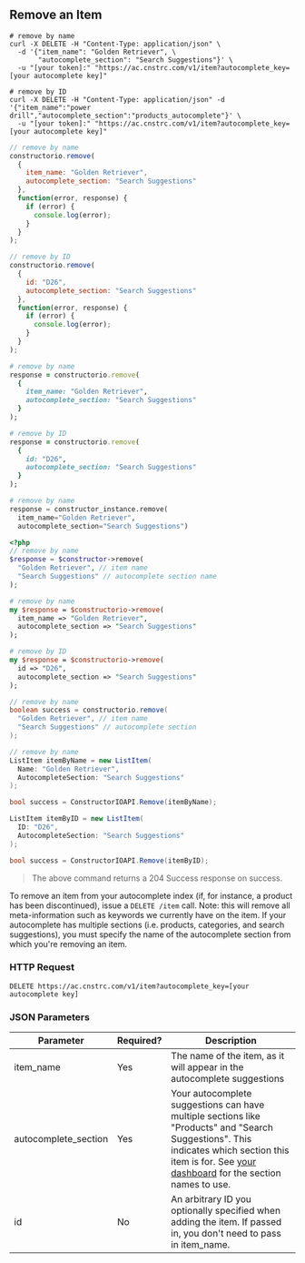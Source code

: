 ## Remove an Item

```shell
# remove by name
curl -X DELETE -H "Content-Type: application/json" \
  -d '{"item_name": "Golden Retriever", \
       "autocomplete_section": "Search Suggestions"}' \
  -u "[your token]:" "https://ac.cnstrc.com/v1/item?autocomplete_key=[your autocomplete key]"

# remove by ID
curl -X DELETE -H "Content-Type: application/json" -d '{"item_name":"power drill","autocomplete_section":"products_autocomplete"}' \
  -u "[your token]:" "https://ac.cnstrc.com/v1/item?autocomplete_key=[your autocomplete key]"
```

```javascript
// remove by name
constructorio.remove(
  {
    item_name: "Golden Retriever",
    autocomplete_section: "Search Suggestions" 
  },
  function(error, response) {
    if (error) {
      console.log(error);
    }
  }
);

// remove by ID
constructorio.remove(
  {
    id: "D26",
    autocomplete_section: "Search Suggestions" 
  },
  function(error, response) {
    if (error) {
      console.log(error);
    }
  }
);
```

```ruby
# remove by name
response = constructorio.remove(
  {
    item_name: "Golden Retriever",
    autocomplete_section: "Search Suggestions"
  }
);

# remove by ID
response = constructorio.remove(
  {
    id: "D26",
    autocomplete_section: "Search Suggestions"
  }
);
```

```python
# remove by name
response = constructor_instance.remove(
  item_name="Golden Retriever",
  autocomplete_section="Search Suggestions")
```

```php
<?php
// remove by name
$response = $constructor->remove(
  "Golden Retriever", // item name
  "Search Suggestions" // autocomplete section name
);
```

```perl
# remove by name
my $response = $constructorio->remove(
  item_name => "Golden Retriever",
  autocomplete_section => "Search Suggestions"
);

# remove by ID
my $response = $constructorio->remove(
  id => "D26",
  autocomplete_section => "Search Suggestions"
);
```

```java
// remove by name
boolean success = constructorio.remove(
  "Golden Retriever", // item name
  "Search Suggestions" // autocomplete section
);
```

```csharp
// remove by name
ListItem itemByName = new ListItem(
  Name: "Golden Retriever",
  AutocompleteSection: "Search Suggestions"
);

bool success = ConstructorIOAPI.Remove(itemByName);

ListItem itemByID = new ListItem(
  ID: "D26",
  AutocompleteSection: "Search Suggestions"
);

bool success = ConstructorIOAPI.Remove(itemByID);
```

> The above command returns a 204 Success response on success.

To remove an item from your autocomplete index (if, for instance, a product has been discontinued), issue a `DELETE /item` call. Note: this will remove all meta-information such as keywords we currently have on the item. If your autocomplete has multiple sections (i.e. products, categories, and search suggestions), you must specify the name of the autocomplete section from which you're removing an item.

### HTTP Request

`DELETE https://ac.cnstrc.com/v1/item?autocomplete_key=[your autocomplete key]`

### JSON Parameters

Parameter | Required? | Description
--------- | ----------- | ----------
item_name | Yes | The name of the item, as it will appear in the autocomplete suggestions
autocomplete_section | Yes | Your autocomplete suggestions can have multiple sections like "Products" and "Search Suggestions".  This indicates which section this item is for.  See [your dashboard](/dashboard) for the section names to use.
id | No | An arbitrary ID you optionally specified when adding the item.  If passed in, you don't need to pass in item_name.
